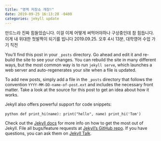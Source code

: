 ```yaml
---
title: "영엑 저장소 개장!"
date: 2019-09-25 16:13:28 -0400
categories: jekyll update
---
```

만드느라 진짜 힘들었습니다. 이걸 이제 어떻게 써먹어야하나 구상중인데 참 힘듭니다.
이게 내 위대한 첫발짝이 되기를 빕니다
2019.09.25. 오후 4시 13분, 대학영어 수업 가기 직전


You’ll find this post in your `_posts` directory. Go ahead and edit it and re-build the site to see your changes. You can rebuild the site in many different ways, but the most common way is to run `jekyll serve`, which launches a web server and auto-regenerates your site when a file is updated.

To add new posts, simply add a file in the `_posts` directory that follows the convention `YYYY-MM-DD-name-of-post.ext` and includes the necessary front matter. Take a look at the source for this post to get an idea about how it works.

Jekyll also offers powerful support for code snippets:

​```python
def print_hi(name):
  print("hello", name)
print_hi('Tom')
​```

Check out the [Jekyll docs][jekyll-docs] for more info on how to get the most out of Jekyll. File all bugs/feature requests at [Jekyll’s GitHub repo][jekyll-gh]. If you have questions, you can ask them on [Jekyll Talk][jekyll-talk].

[jekyll-docs]: https://jekyllrb.com/docs/home
[jekyll-gh]:   https://github.com/jekyll/jekyll
[jekyll-talk]: https://talk.jekyllrb.com/
